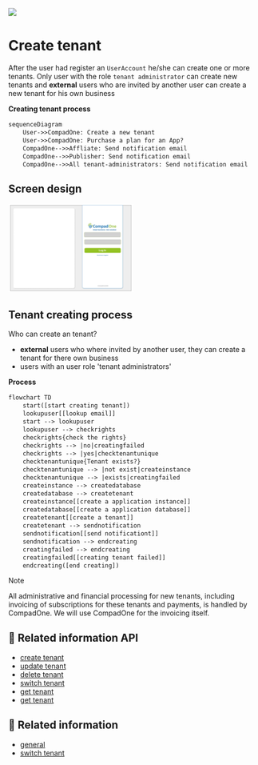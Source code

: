 ![][~concept]

[~concept]: https://img.shields.io/badge/-concept-ff0000.svg

# Create tenant

After the user had register an `UserAccount` he/she can create one or more tenants. Only user with the role `tenant administrator` can create new tenants and **external** users who are 
invited by another user can create a new tenant for his own business

**Creating tenant process**
```mermaid
sequenceDiagram
    User->>CompadOne: Create a new tenant
    User->>CompadOne: Purchase a plan for an App?
    CompadOne-->>Affliate: Send notification email
    CompadOne-->>Publisher: Send notification email
    CompadOne-->>All tenant-administrators: Send notification email
```

## Screen design

[<img src="/en/images/log-in.jpg" width="250"/>](login.png)

## Tenant creating process

Who can create an tenant?
- **external** users who where invited by another user, they can create a tenant for there own business
- users with an user role 'tenant administrators'

**Process**

```mermaid
flowchart TD
    start([start creating tenant])
    lookupuser[[lookup email]]
    start --> lookupuser
    lookupuser --> checkrights
    checkrights{check the rights}
    checkrights --> |no|creatingfailed
    checkrights --> |yes|checktenantunique
    checktenantunique{Tenant exists?}
    checktenantunique --> |not exist|createinstance
    checktenantunique --> |exists|creatingfailed
    createinstance --> createdatabase
    createdatabase --> createtenant
    createinstance[[create a application instance]]
    createdatabase[[create a application database]]
    createtenant[[create a tenant]]
    createtenant --> sendnotification
    sendnotification[[send notificationt]]
    sendnotification --> endcreating
    creatingfailed --> endcreating
    creatingfailed[[creating tenant failed]]
    endcreating([end creating])

```
> [!NOTE]  
> All administrative and financial processing for new tenants, including invoicing of subscriptions for these tenants and payments, is handled by CompadOne. We will use CompadOne for the invoicing itself.

## 🔗 Related information API
- [create tenant](api/post.md)
- [update tenant](api/put.md)
- [delete tenant](api/delete.md)
- [switch tenant](api/switch.md)
- [get tenant](api/get.md)
- [get tenant](api/get-list.md)


## 🔗 Related information
- [general](index.md)
- [switch tenant](switch-tenant.md)

